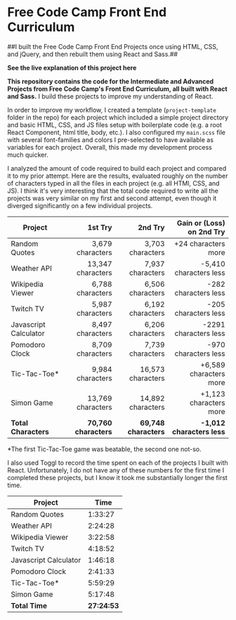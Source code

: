 # Free Code Camp Front End Curriculum

##I built the Free Code Camp Front End Projects once using HTML, CSS, and jQuery, and then rebuilt them using React and Sass.##

**See the live explanation of this project here**

**This repository contains the code for the Intermediate and Advanced Projects from Free Code Camp's Front End Curriculum, all built with React and Sass.** I build these projects to improve my understanding of React.

In order to improve my workflow, I created a template (`project-template` folder in the repo) for each project which included a simple project directory and basic HTML, CSS, and JS files setup with boilerplate code (e.g. a root React Component, html title, body, etc.). I also configured my `main.scss` file with several font-families and colors I pre-selected to have available as variables for each project. Overall, this made my development process much quicker.

I analyzed the amount of code required to build each project and compared it to my prior attempt. Here are the results, evaluated roughly on the number of characters typed in all the files in each project (e.g. all HTMl, CSS, and JS). I think it's very interesting that the total code required to write all the projects was very similar on my first and second attempt, even though it diverged significantly on a few individual projects.

| Project | 1st Try | 2nd Try | Gain or (Loss) on 2nd Try |
| ------- | ---------------: | --------------: | --------------------: |
| Random Quotes | 3,679 characters | 3,703 characters | +24 characters more |
| Weather API | 13,347 characters | 7,937 characters | -5,410 characters less |
| Wikipedia Viewer | 6,788 characters | 6,506 characters | -282 characters less |
| Twitch TV | 5,987 characters | 6,192 characters | -205 characters less |
| Javascript Calculator | 8,497 characters | 6,206 characters | -2291 characters less |
| Pomodoro Clock | 8,709 characters | 7,739 characters | -970 characters less|
| Tic-Tac-Toe* | 9,984 characters | 16,573 characters | +6,589 characters more |
| Simon Game | 13,769 characters | 14,892 characters | +1,123 characters more |
| **Total Characters** | **70,760 characters** | **69,748 characters** | **-1,012 characters less** |

*The first Tic-Tac-Toe game was beatable, the second one not-so.

I also used Toggl to record the time spent on each of the projects I built with React. Unfortunately, I do not have any of these numbers for the first time I completed these projects, but I know it took me substantially longer the first time.

| Project | Time |
| ------- | ---- |
| Random Quotes | 1:33:27 |
| Weather API | 2:24:28 |
| Wikipedia Viewer | 3:22:58 |
| Twitch TV | 4:18:52 |
| Javascript Calculator | 1:46:18 |
| Pomodoro Clock | 2:41:33 |
| Tic-Tac-Toe* | 5:59:29 |
| Simon Game | 5:17:48 |
| **Total Time** | **27:24:53** |
